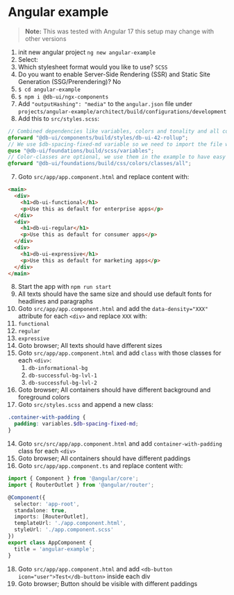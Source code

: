 # Angular example

> **Note:** This was tested with Angular 17 this setup may change with other versions

1. init new angular project `ng new angular-example`
2. Select:
3. Which stylesheet format would you like to use? `SCSS`
4. Do you want to enable Server-Side Rendering (SSR) and Static Site Generation (SSG/Prerendering)? No
5. `$ cd angular-example`
6. `$ npm i @db-ui/ngx-components`
7. Add `"outputHashing": "media"` to the `angular.json` file under `projects/angular-example/architect/build/configurations/development`
8. Add this to `src/styles.scss`:

```scss
// Combined dependencies like variables, colors and tonality and all components
@forward "@db-ui/components/build/styles/db-ui-42-rollup";
// We use $db-spacing-fixed-md variable so we need to import the file where the variable is defined
@use "@db-ui/foundations/build/scss/variables";
// Color-classes are optional, we use them in the example to have easy access to colors
@forward "@db-ui/foundations/build/css/colors/classes/all";
```

7. Goto `src/app/app.component.html` and replace content with:

```html
<main>
  <div>
    <h1>db-ui-functional</h1>
    <p>Use this as default for enterprise apps</p>
  </div>
  <div>
    <h1>db-ui-regular</h1>
    <p>Use this as default for consumer apps</p>
  </div>
  <div>
    <h1>db-ui-expressive</h1>
    <p>Use this as default for marketing apps</p>
  </div>
</main>
```

8. Start the app with `npm run start`
9. All texts should have the same size and should use default fonts for headlines and paragraphs
10. Goto `src/app/app.component.html` and add the `data-density="XXX"` attribute for each `<div>` and replace `XXX` with:
11. `functional`
12. `regular`
13. `expressive`
14. Goto browser; All texts should have different sizes
15. Goto `src/app/app.component.html` and add `class` with those classes for each `<div>`:
    1. `db-informational-bg`
    2. `db-successful-bg-lvl-1`
    3. `db-successful-bg-lvl-2`
19. Goto browser; All containers should have different background and foreground colors
20. Goto `src/styles.scss` and append a new class:

```scss
.container-with-padding {
  padding: variables.$db-spacing-fixed-md;
}
```

14. Goto `src/src/app/app.component.html` and add `container-with-padding` class for each `<div>`
15. Goto browser; All containers should have different paddings
16. Goto `src/app/app.component.ts` and replace content with:

```ts
import { Component } from '@angular/core';
import { RouterOutlet } from '@angular/router';

@Component({
  selector: 'app-root',
  standalone: true,
  imports: [RouterOutlet],
  templateUrl: './app.component.html',
  styleUrl: './app.component.scss'
})
export class AppComponent {
  title = 'angular-example';
}
```

18. Goto `src/app/app.component.html` and add `<db-button icon="user">Test</db-button>` inside each div
19. Goto browser; Button should be visible with different paddings
